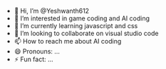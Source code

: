 - 👋 Hi, I’m @Yeshwanth612
- 👀 I’m interested in game coding and AI coding 
- 🌱 I’m currently learning javascript and css
- 💞️ I’m looking to collaborate on visual studio code
- 📫 How to reach me about AI coding
- 😄 Pronouns: ...
- ⚡ Fun fact: ...

<!---
Yeshwanth612/Yeshwanth612 is a ✨ special ✨ repository because its `README.md` (this file) appears on your GitHub profile.
You can click the Preview link to take a look at your changes.
--->
